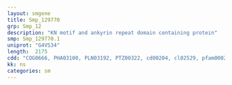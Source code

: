 ```yaml
---
layout: smgene
title: Smp_129770
grp: Smp_12
description: "KN motif and ankyrin repeat domain containing protein"
smp: Smp_129770.1
uniprot: "G4VS34"
length:  2175
cdd: "COG0666, PHA03100, PLN03192, PTZ00322, cd00204, cl02529, pfam00023, pfam13637, smart00248"
kk: ns
categories: sm
---
```

